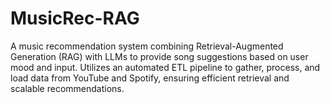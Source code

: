 # MusicRec-RAG
A music recommendation system combining Retrieval-Augmented Generation (RAG) with LLMs to provide song suggestions based on user mood and input. Utilizes an automated ETL pipeline to gather, process, and load data from YouTube and Spotify, ensuring efficient retrieval and scalable recommendations.
